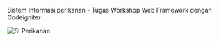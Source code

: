 Sistem Informasi perikanan - Tugas Workshop Web Framework dengan Codeigniter

![SI Perikanan](https://drive.google.com/file/d/15mA9ITJv07re311gA0APotAsAdi8uYEn/view?usp=sharing)